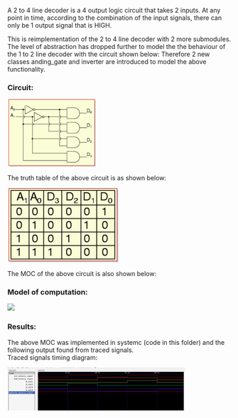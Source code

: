 A 2 to 4 line decoder is a 4 output logic circuit that takes 2 inputs. At any point in time, according to the combination of the input signals, there can only be 1 output signal that is HIGH. 

This is reimplementation of the 2 to 4 line decoder with 2 more submodules. The level of abstraction has dropped further to model the the behaviour of the 1 to 2 line decoder with the circuit shown below:
Therefore 2 new classes anding_gate and inverter are introduced to model the above functionality.
 
### Circuit:
<p align="left">
  <img src="images/2-to-4-Decoder-Circuit.jpg" width="200"/>
</p>

The truth table of the above circuit is as shown below:

<p align="left">
  <img src="images/truth-table.jpg" width="250"/>
</p>

The MOC of the above circuit is also shown below:

### Model of computation:
<p align="left">
  <img src="images/" width="400"/>
</p>

### Results:
The above MOC was implemented in systemc (code in this folder) and the following output found from traced signals.<br>
Traced signals timing diagram:

<p align="left">
  <img src="images/result2.png" width="400"/>
<p>

